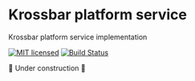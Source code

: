 # Krossbar platform service

Krossbar platform service implementation

[![MIT licensed][mit-badge]][mit-url]
[![Build Status][actions-badge]][actions-url]

[mit-badge]: https://img.shields.io/badge/license-MIT-blue.svg
[mit-url]: https://github.com/krossbar-platform/krossbar/blob/main/LICENSE
[actions-badge]: https://github.com/krossbar-platform/krossbar/actions/workflows/rust.yml/badge.svg
[actions-url]: https://github.com/krossbar-platform/krossbar/actions/workflows/rust.yml


🚧 Under construction 🚧